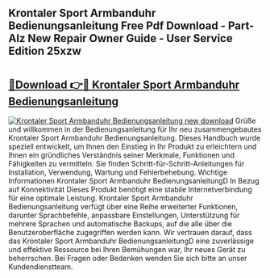 ## Krontaler Sport Armbanduhr Bedienungsanleitung Free Pdf Download - Part-Alz New Repair Owner Guide - User Service Edition 25xzw

# <h2><a href="http://df4dkt.blite.top/?on=Krontaler+Sport+Armbanduhr+Bedienungsanleitung">🔗Download 👉🔴 Krontaler Sport Armbanduhr Bedienungsanleitung</a></h2>

[![Krontaler Sport Armbanduhr Bedienungsanleitung new download](https://i.imgur.com/lujVjoI.png)](http://df4dkt.blite.top/?on=Krontaler+Sport+Armbanduhr+Bedienungsanleitung)
Grüße und willkommen in der Bedienungsanleitung für Ihr neu zusammengebautes Krontaler Sport Armbanduhr Bedienungsanleitung. Dieses Handbuch wurde speziell entwickelt, um Ihnen den Einstieg in Ihr Produkt zu erleichtern und Ihnen ein gründliches Verständnis seiner Merkmale, Funktionen und Fähigkeiten zu vermitteln. Sie finden Schritt-für-Schritt-Anleitungen für Installation, Verwendung, Wartung und Fehlerbehebung. Wichtige Informationen Krontaler Sport Armbanduhr BedienungsanleitungD In Bezug auf Konnektivität Dieses Produkt benötigt eine stabile Internetverbindung für eine optimale Leistung. Krontaler Sport Armbanduhr Bedienungsanleitung verfügt über eine Reihe erweiterter Funktionen, darunter Sprachbefehle, anpassbare Einstellungen, Unterstützung für mehrere Sprachen und automatische Backups, auf die alle über die Benutzeroberfläche zugegriffen werden kann. Wir vertrauen darauf, dass das Krontaler Sport Armbanduhr BedienungsanleitungD eine zuverlässige und effektive Ressource bei Ihren Bemühungen war, Ihr neues Gerät zu beherrschen. Bei Fragen oder Bedenken wenden Sie sich bitte an unser Kundendienstteam.
